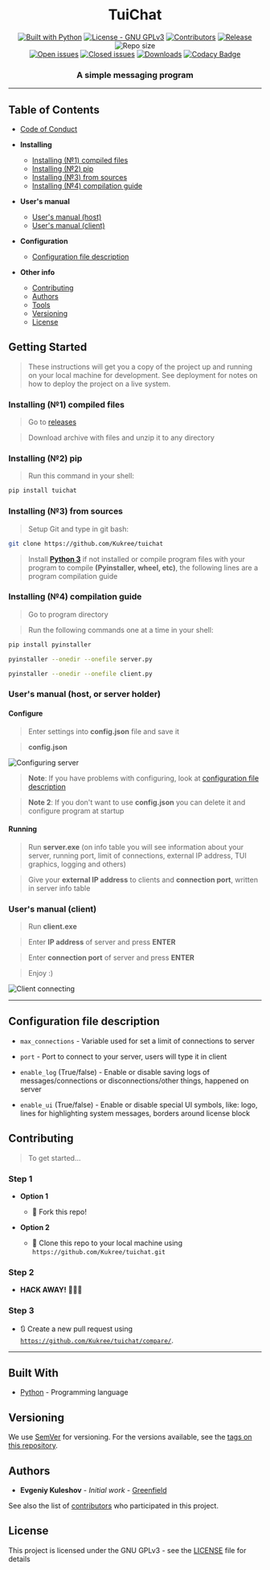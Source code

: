 <h1 align="center">TuiChat</h1>

<p align="center">
  <a href="https://www.python.org/"><img src="https://img.shields.io/badge/made%20with-Python-1f425f.svg?logo=Python" alt="Built with Python"></a>
  <a href="https://www.gnu.org/licenses/gpl-3.0/"><img src="https://img.shields.io/badge/license-GPLv3-1f425f.svg" alt="License - GNU GPLv3"></a>
  <a href="https://github.com/Kukree/tuichat/contributors/"><img src="https://img.shields.io/github/contributors/Kukree/tuichat.svg?color=1f425f" alt="Contributors"></a>
  <a href="https://github.com/Kukree/tuichat/releases"><img src="https://img.shields.io/github/release/Kukree/tuichat.svg?color=1f425f" alt="Release"></a>
  <img src="https://img.shields.io/github/repo-size/Kukree/tuichat.svg?color=1f425f" alt="Repo size">
  <br>
  <a href="https://github.com/Kukree/tuichat/issues"><img src="https://img.shields.io/github/issues-raw/Kukree/tuichat.svg?color=1f425f" alt="Open issues"></a>
  <a href="https://github.com/Kukree/tuichat/issues?q=is%3Aissue+is%3Aclosed"><img src="https://img.shields.io/github/issues-closed-raw/Kukree/tuichat.svg?color=1f425f" alt="Closed issues"></a>
  <a href="https://github.com/Kukree/tuichat/releases"><img src="https://img.shields.io/github/downloads/Kukree/tuichat/total.svg?color=1f425f" alt="Downloads"></a>
  <a href="https://www.codacy.com/app/Kukree/tuichat?utm_source=github.com&amp;utm_medium=referral&amp;utm_content=Kukree/tuichat&amp;utm_campaign=Badge_Grade"><img src="https://api.codacy.com/project/badge/Grade/533f950bb2a44c408198b24e66938d17" alt="Codacy Badge"></a>
</p>
<h3 align="center">A simple messaging program</h3>

---
## Table of Contents
- [Code of Conduct](documentation/CODE_OF_CONDUCT.md)

- **Installing**
  - [Installing (№1) compiled files](#installing-1-compiled-files)
  - [Installing (№2) pip](#installing-2-pip)
  - [Installing (№3) from sources](#installing-3-from-sources)
  - [Installing (№4) compilation guide](#installing-4-compilation-guide)

- **User's manual**
  - [User's manual (host)](#users-manual-host-or-server-holder)
  - [User's manual (client)](#users-manual-client)

- **Configuration**
  - [Configuration file description](#configuration-file-description)

- **Other info**
  - [Contributing](#contributing)
  - [Authors](#authors)
  - [Tools](#built-with)
  - [Versioning](#versioning)
  - [License](#license)

## Getting Started

> These instructions will get you a copy of the project up and running on your local machine for development. See deployment for notes on how to deploy the project on a live system.

### Installing (№1) compiled files

> Go to [releases](https://github.com/Kukree/tuichat/releases)

> Download archive with files and unzip it to any directory

### Installing (№2) pip

> Run this command in your shell:

```Bash
pip install tuichat
```

### Installing (№3) from sources

> Setup Git and type in git bash:

```Bash
git clone https://github.com/Kukree/tuichat
```

> Install [**Python 3**](https://python.org) if not installed or compile program files with your program to compile **(Pyinstaller, wheel, etc)**, the following lines are a program compilation guide

### Installing (№4) compilation guide

> Go to program directory

> Run the following commands one at a time in your shell:

```Bash
pip install pyinstaller

pyinstaller --onedir --onefile server.py

pyinstaller --onedir --onefile client.py
```

### User's manual (host, or server holder)

#### Configure
> Enter settings into **config.json** file and save it

> **config.json**

![Configuring server](https://imgur.com/wlny9ET.gif)

> **Note**: If you have problems with configuring, look at [configuration file description](#configuration-file-description)

> **Note 2**: If you don't want to use **config.json** you can delete it and configure program at startup

#### Running
> Run **server.exe** (on info table you will see information about your server, running port, limit of connections, external IP address, TUI graphics, logging and others)

> Give your **external IP address** to clients and **connection port**, written in server info table

### User's manual (client)

> Run **client.exe**

> Enter **IP address** of server and press **ENTER**

> Enter **connection port** of server and press **ENTER**

> Enjoy :)

![Client connecting](https://imgur.com/OtCQgVH.gif)

---

## Configuration file description

- `max_connections` - Variable used for set a limit of connections to server

- `port` - Port to connect to your server, users will type it in client

- `enable_log` (True/false) - Enable or disable saving logs of messages/connections or disconnections/other things, happened on server

- `enable_ui` (True/false) - Enable or disable special UI symbols, like: logo, lines for highlighting system messages, borders around license block

## Contributing

> To get started...

### Step 1

- **Option 1**
  - 🍴 Fork this repo!

- **Option 2**
  - 👯 Clone this repo to your local machine using `https://github.com/Kukree/tuichat.git`

### Step 2

- **HACK AWAY!** 🔨🔨🔨

### Step 3

- 🔃 Create a new pull request using <a href="https://github.com/joanaz/HireDot2/compare/" target="_blank">`https://github.com/Kukree/tuichat/compare/`</a>.

---

## Built With

- [Python](https://python.org) - Programming language

## Versioning

We use [SemVer](http://semver.org/) for versioning. For the versions available, see the [tags on this repository](https://github.com/Kukree/tuichat/tags).

## Authors

- **Evgeniy Kuleshov** - *Initial work* - [Greenfield](https://github.com/Kukree)

See also the list of [contributors](https://github.com/Kukree/tuichat/contributors) who participated in this project.

## License

This project is licensed under the GNU GPLv3 - see the [LICENSE](documentation/LICENSE) file for details
